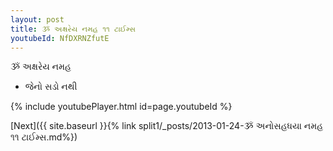 ```yaml
---
layout: post
title: ૐ અક્ષરેય નમહ ૧૧ ટાઈમ્સ
youtubeId: NfDXRNZfutE
---
```

 
 
 ૐ અક્ષરેય નમહ  
 
 -  જેનો સડો નથી 
 
  
 
  
 
 
 
 
 
 


{% include youtubePlayer.html id=page.youtubeId %}
 
[Next]({{ site.baseurl }}{% link  split1/_posts/2013-01-24-ૐ અનોસહધયા નમહ ૧૧ ટાઈમ્સ.md%})
 
